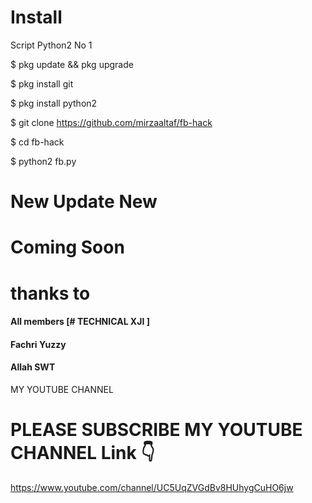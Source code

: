 # Install
Script Python2 No 1

$ pkg update && pkg upgrade

$ pkg install git

$ pkg install python2

$ git clone https://github.com/mirzaaltaf/fb-hack

$ cd fb-hack

$ python2 fb.py

# New Update New

# Coming Soon

# thanks to
#### All members [# TECHNICAL XJI ]
#### Fachri Yuzzy
#### Allah SWT
MY YOUTUBE CHANNEL 
# PLEASE SUBSCRIBE MY YOUTUBE CHANNEL Link 👇
https://www.youtube.com/channel/UC5UqZVGdBv8HUhygCuHO6jw
